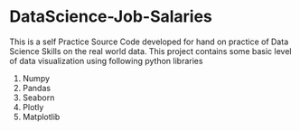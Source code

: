 # DataScience-Job-Salaries
This is a self Practice Source Code developed for hand on practice of Data Science Skills
on the real world data.
This project contains some basic level of data visualization using following python libraries
1. Numpy
2. Pandas
3. Seaborn
4. Plotly
5. Matplotlib
